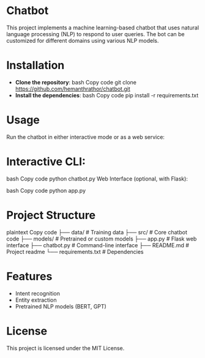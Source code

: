 # Chatbot
This project implements a machine learning-based chatbot that uses natural language processing (NLP) to respond to user queries. The bot can be customized for different domains using various NLP models.

# Installation
- **Clone the repository**:
bash
Copy code
git clone https://github.com/hemanthrathor/chatbot.git
- **Install the dependencies**:
bash
Copy code
pip install -r requirements.txt
# Usage
Run the chatbot in either interactive mode or as a web service:

# Interactive CLI:

bash
Copy code
python chatbot.py
Web Interface (optional, with Flask):

bash
Copy code
python app.py
# Project Structure
plaintext
Copy code
├── data/            # Training data
├── src/             # Core chatbot code
├── models/          # Pretrained or custom models
├── app.py           # Flask web interface
├── chatbot.py       # Command-line interface
├── README.md        # Project readme
└── requirements.txt # Dependencies
# Features
- Intent recognition
- Entity extraction
- Pretrained NLP models (BERT, GPT)
# License
This project is licensed under the MIT License.

